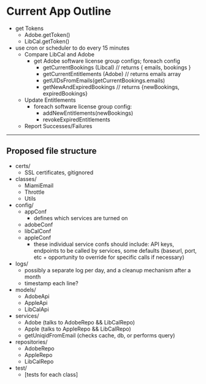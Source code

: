# Current App Outline

- get Tokens
  - Adobe.getToken()
  - LibCal.getToken()
- use cron or scheduler to do every 15 minutes
  - Compare LibCal and Adobe
    - get Adobe software license group configs; foreach config
      - getCurrentBookings (Libcal) // returns { emails, bookings }
      - getCurrentEntitlements (Adobe) // returns emails array
      - getUIDsFromEmails(getCurrentBookings.emails)
      - getNewAndExpiredBookings // returns {newBookings, expiredBookings}
  - Update Entitlements
    - foreach software license group config:
      - addNewEntitlements(newBookings)
      - revokeExpiredEntitlements
  - Report Successes/Failures

---

## Proposed file structure

- certs/
  - SSL certificates, gitignored
- classes/
  - MiamiEmail
  - Throttle
  - Utils
- config/
  - appConf
    - defines which services are turned on
  - adobeConf
  - libCalConf
  - appleConf
    - these individual service confs should include: API keys, endpoints to be called by services, some defaults (baseurl, port, etc + opportunity to override for specific calls if necessary)
- logs/
  - possibly a separate log per day, and a cleanup mechanism after a month
  - timestamp each line?
- models/
  - AdobeApi
  - AppleApi
  - LibCalApi
- services/
  - Adobe (talks to AdobeRepo && LibCalRepo)
  - Apple (talks to AppleRepo && LibCalRepo)
  - getUniqidFromEmail (checks cache, db, or performs query)
- repositories/
  - AdobeRepo
  - AppleRepo
  - LibCalRepo
- test/
  - [tests for each class]
